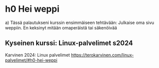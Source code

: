 # h0 Hei weppi

a) Tässä palautukseni kurssin ensimmäiseen tehtävään: Julkaise oma sivu weppiin.
En keksinyt mitään omaperäistä tai säkenöivää

## Kyseinen kurssi: Linux-palvelimet s2024 

Karvinen 2024: Linux palvelimet https://terokarvinen.com/linux-palvelimet/#h0-hei-weppi

